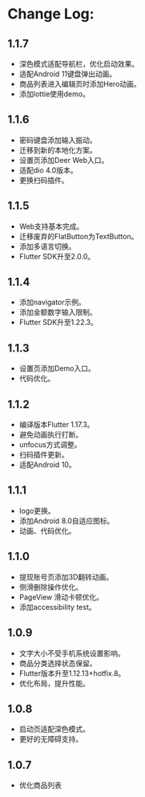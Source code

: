 # Change Log:

## 1.1.7

* 深色模式适配导航栏，优化启动效果。
* 适配Android 11键盘弹出动画。
* 商品列表进入编辑页时添加Hero动画。
* 添加lottie使用demo。

## 1.1.6

* 密码键盘添加输入振动。
* 迁移到新的本地化方案。
* 设置页添加Deer Web入口。
* 适配dio 4.0版本。
* 更换扫码插件。

## 1.1.5

* Web支持基本完成。
* 迁移废弃的FlatButton为TextButton。
* 添加多语言切换。
* Flutter SDK升至2.0.0。

## 1.1.4

* 添加navigator示例。
* 添加金额数字输入限制。
* Flutter SDK升至1.22.3。

## 1.1.3

* 设置页添加Demo入口。
* 代码优化。

## 1.1.2

* 编译版本Flutter 1.17.3。
* 避免动画执行打断。
* unfocus方式调整。
* 扫码插件更新。
* 适配Android 10。

## 1.1.1

* logo更换。
* 添加Android 8.0自适应图标。
* 动画、代码优化。

## 1.1.0

* 提现账号页添加3D翻转动画。
* 侧滑删除操作优化。
* PageView 滑动卡顿优化。
* 添加accessibility test。

## 1.0.9

* 文字大小不受手机系统设置影响。
* 商品分类选择状态保留。
* Flutter版本升至1.12.13+hotfix.8。
* 优化布局，提升性能。

## 1.0.8

* 启动页适配深色模式。
* 更好的无障碍支持。

## 1.0.7

* 优化商品列表


